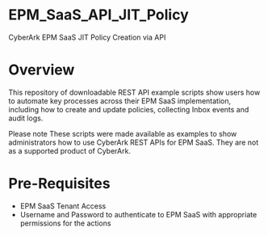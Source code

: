 # EPM_SaaS_API_JIT_Policy
CyberArk EPM SaaS JIT Policy Creation via API

# Overview
This repository of downloadable REST API example scripts show users how to automate key processes across their EPM SaaS implementation, including how to create and update policies, collecting Inbox events and audit logs.

Please note These scripts were made available as examples to show administrators how to use CyberArk REST APIs for EPM SaaS. They are not as a supported product of CyberArk.

# Pre-Requisites
- EPM SaaS Tenant Access
- Username and Password to authenticate to EPM SaaS with appropriate permissions for the actions
